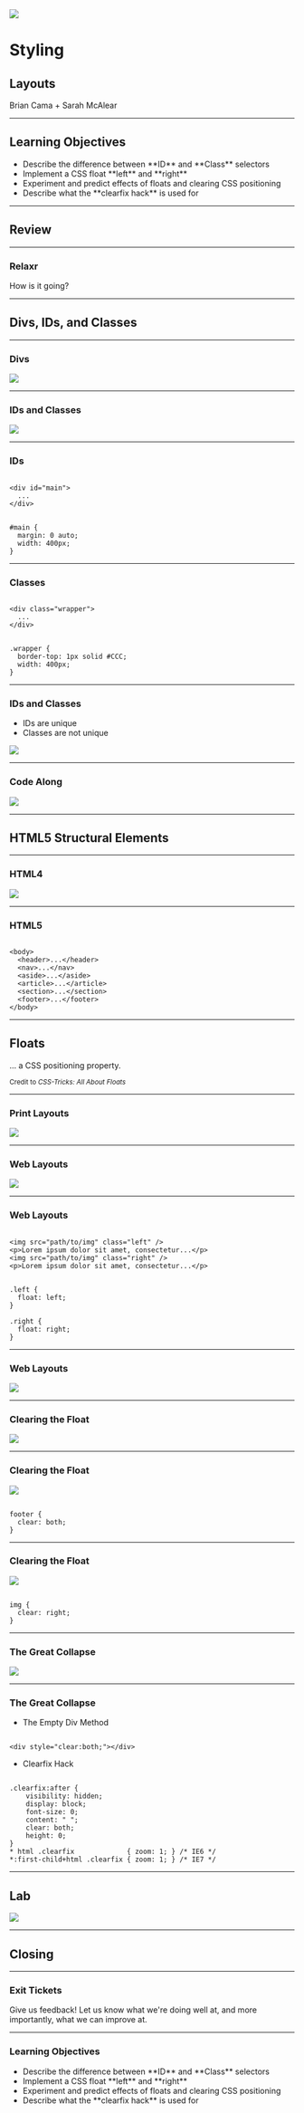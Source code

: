 <img src="/img/ga-logo.png" style="border:none; background: transparent; box-shadow:none;" />

# Styling

## Layouts

Brian Cama + Sarah McAlear

---

## Learning Objectives

* <!--- .element: class="fragment" data-fragment-index="1" -->Describe the difference between **ID** and **Class** selectors
* <!--- .element: class="fragment" data-fragment-index="3" -->Implement a CSS float **left** and **right**
* <!--- .element: class="fragment" data-fragment-index="4" -->Experiment and predict effects of floats and clearing CSS positioning
* <!--- .element: class="fragment" data-fragment-index="5" -->Describe what the **clearfix hack** is used for

---

## Review

----

### Relaxr

How is it going?

---

## Divs, IDs, and Classes

----

### Divs

<img src="img/html4.png" />

----

### IDs and Classes

<img src="img/tags_attributes.png" style="border:none;" />

----

### IDs

<pre><code class="html" data-trim>
&lt;div id="main"&gt;
  ...
&lt;/div&gt;
</code></pre>

<pre><!--- .element: class="fragment" data-fragment-index="1" --><code class="css" data-trim>
#main {
  margin: 0 auto;
  width: 400px;
}
</code></pre>

----

### Classes

<pre><code class="html" data-trim>
&lt;div class="wrapper"&gt;
  ...
&lt;/div&gt;
</code></pre>

<pre><!--- .element: class="fragment" data-fragment-index="1" --><code class="css" data-trim>
.wrapper {
  border-top: 1px solid #CCC;
  width: 400px;
}
</code></pre>

----

### IDs and Classes

* <!--- .element: class="fragment" data-fragment-index="1" -->IDs are unique
* <!--- .element: class="fragment" data-fragment-index="2" -->Classes are not unique

<img src="img/specificity-value.png" style="border:none;" /><!--- .element: class="fragment" data-fragment-index="3" -->

----

### Code Along

<img src="/img/code_along.png" style="border:none;box-shadow:none;background:transparent;" />

---

## HTML5 Structural Elements

----

### HTML4

<img src="img/html4.png" />

----

### HTML5

<pre><code data-trim class="html">
&lt;body&gt;
  &lt;header&gt;...&lt;/header&gt;
  &lt;nav&gt;...&lt;/nav&gt;
  &lt;aside&gt;...&lt;/aside&gt;
  &lt;article&gt;...&lt;/article&gt;
  &lt;section&gt;...&lt;/section&gt;
  &lt;footer&gt;...&lt;/footer&gt;
&lt;/body&gt;
</code></pre>

---

## Floats

... a CSS positioning property.

<small>Credit to *CSS-Tricks: All About Floats*</small>

----

### Print Layouts

<img src="img/print-layout.png" style="border:none;" />

----

### Web Layouts

<img src="img/web-text-wrap.png" style="border:none;" />

----

### Web Layouts

<pre><code data-trim class="html">
&lt;img src="path/to/img" class="left" /&gt;
&lt;p&gt;Lorem ipsum dolor sit amet, consectetur...&lt;/p&gt;
&lt;img src="path/to/img" class="right" /&gt;
&lt;p&gt;Lorem ipsum dolor sit amet, consectetur...&lt;/p&gt;
</code></pre>

<pre><code data-trim class="css">
.left {
  float: left;
}

.right {
  float: right;
}
</code></pre>

----

### Web Layouts

<img src="img/web-layout.png" style="border:none;" />

----

### Clearing the Float

<img src="img/unclearedfooter.png" style="border:none;" />

----

### Clearing the Float

<img src="img/clearedfooter.png" style="border:none;" />

<pre><!--- .element: class="fragment" data-fragment-index="1" --><code data-trim class="css">
footer {
  clear: both;
}
</code></pre>

----

### Clearing the Float

<img src="img/directionalclearing.png" style="border:none;" />

<pre><!--- .element: class="fragment" data-fragment-index="1" --><code data-trim class="css">
img {
  clear: right;
}
</code></pre>

----

### The Great Collapse

<img src="img/collapse.png" style="border:none;" />

----

### The Great Collapse

* <!--- .element: class="fragment" data-fragment-index="1" -->The Empty Div Method

<pre><!--- .element: class="fragment" data-fragment-index="2" --><code data-trim class="html">
&lt;div style="clear:both;"&gt;&lt;/div&gt;
</code></pre>

* <!--- .element: class="fragment" data-fragment-index="3" -->Clearfix Hack

<pre><!--- .element: class="fragment" data-fragment-index="4" --><code data-trim class="css">
.clearfix:after {
	visibility: hidden;
	display: block;
	font-size: 0;
	content: " ";
	clear: both;
	height: 0;
}
&#42; html .clearfix             { zoom: 1; } /&#42; IE6 &#42;/
&#42;:first-child+html .clearfix { zoom: 1; } /&#42; IE7 &#42;/
</code></pre>

---

## Lab

<img src="/img/exercise_icon_md.png" style="border:none;box-shadow:none;background:transparent;" />

---

## Closing

----

### Exit Tickets

Give us feedback! Let us know what we're doing well at, and more
importantly, what we can improve at.

----

### Learning Objectives

* <!--- .element: class="fragment" data-fragment-index="1" -->Describe the difference between **ID** and **Class** selectors
* <!--- .element: class="fragment" data-fragment-index="3" -->Implement a CSS float **left** and **right**
* <!--- .element: class="fragment" data-fragment-index="4" -->Experiment and predict effects of floats and clearing CSS positioning
* <!--- .element: class="fragment" data-fragment-index="5" -->Describe what the **clearfix hack** is used for



